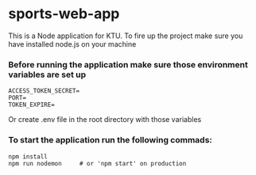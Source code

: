 # sports-web-app
This is a Node application for KTU.
To fire up the project make sure you have installed node.js on your machine
### Before running the application make sure those environment variables are set up
```
ACCESS_TOKEN_SECRET=
PORT=
TOKEN_EXPIRE=
```
Or create .env file in the root directory with those variables
### To start the application run the following commads:
```
npm install
npm run nodemon     # or 'npm start' on production
```